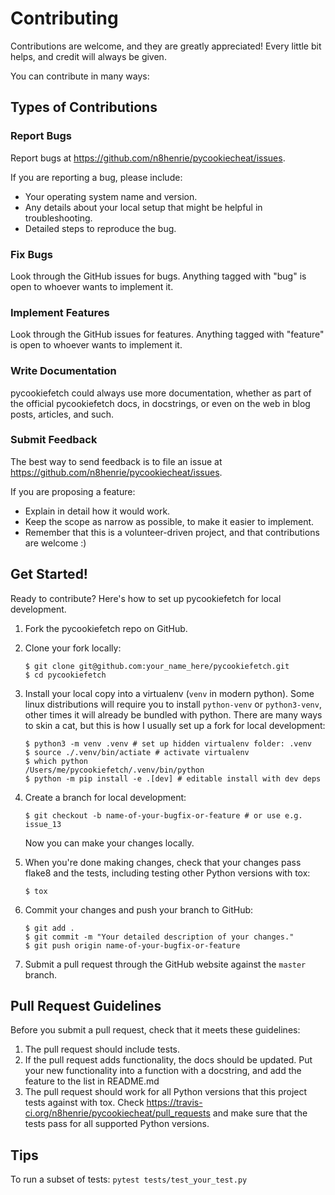 Contributing
============

Contributions are welcome, and they are greatly appreciated! Every
little bit helps, and credit will always be given.

You can contribute in many ways:

Types of Contributions
----------------------

### Report Bugs

Report bugs at <https://github.com/n8henrie/pycookiecheat/issues>.

If you are reporting a bug, please include:

-   Your operating system name and version.
-   Any details about your local setup that might be helpful in
    troubleshooting.
-   Detailed steps to reproduce the bug.

### Fix Bugs

Look through the GitHub issues for bugs. Anything tagged with "bug" is
open to whoever wants to implement it.

### Implement Features

Look through the GitHub issues for features. Anything tagged with
"feature" is open to whoever wants to implement it.

### Write Documentation

pycookiefetch could always use more documentation,
whether as part of the official pycookiefetch docs,
in docstrings, or even on the web in blog posts, articles, and such.

### Submit Feedback

The best way to send feedback is to file an issue at
<https://github.com/n8henrie/pycookiecheat/issues>.

If you are proposing a feature:

-   Explain in detail how it would work.
-   Keep the scope as narrow as possible, to make it easier to
    implement.
-   Remember that this is a volunteer-driven project, and that
    contributions are welcome :)

Get Started!
------------

Ready to contribute? Here's how to set up pycookiefetch
for local development.

1.  Fork the pycookiefetch repo on GitHub.
1.  Clone your fork locally:

        $ git clone git@github.com:your_name_here/pycookiefetch.git
        $ cd pycookiefetch

1.  Install your local copy into a virtualenv (`venv` in modern python). Some
    linux distributions will require you to install `python-venv` or
    `python3-venv`, other times it will already be bundled with python. There
    are many ways to skin a cat, but this is how I usually set up a fork for
    local development:

        $ python3 -m venv .venv # set up hidden virtualenv folder: .venv
        $ source ./.venv/bin/actiate # activate virtualenv
        $ which python
        /Users/me/pycookiefetch/.venv/bin/python
        $ python -m pip install -e .[dev] # editable install with dev deps

1.  Create a branch for local development:

        $ git checkout -b name-of-your-bugfix-or-feature # or use e.g. issue_13

    Now you can make your changes locally.

1.  When you're done making changes, check that your changes pass flake8
    and the tests, including testing other Python versions with tox:

        $ tox

1.  Commit your changes and push your branch to GitHub:

        $ git add .
        $ git commit -m "Your detailed description of your changes."
        $ git push origin name-of-your-bugfix-or-feature

1.  Submit a pull request through the GitHub website against the `master` branch.

Pull Request Guidelines
-----------------------

Before you submit a pull request, check that it meets these guidelines:

1.  The pull request should include tests.
2.  If the pull request adds functionality, the docs should be updated. Put
    your new functionality into a function with a docstring, and add the
    feature to the list in README.md
3.  The pull request should work for all Python versions that this project
    tests against with tox. Check
    <https://travis-ci.org/n8henrie/pycookiecheat/pull_requests> and make sure
    that the tests pass for all supported Python versions.

Tips
----

To run a subset of tests: `pytest tests/test_your_test.py`
